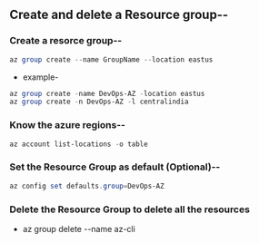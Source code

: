 ## Create and delete a Resource group--

### Create a resorce group--
```powershell
az group create --name GroupName --location eastus
```
- example-
```powershell
az group create -name DevOps-AZ -location eastus
az group create -n DevOps-AZ -l centralindia
```

### Know the azure regions--
```powershell
az account list-locations -o table
```

### Set the Resource Group as default (Optional)--
```powershell
az config set defaults.group=DevOps-AZ
```


### Delete the Resource Group to delete all the resources
- az group delete --name az-cli



